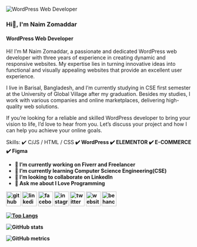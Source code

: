 ![WordPress Web Developer](https://scontent.fdac15-1.fna.fbcdn.net/v/t39.30808-6/449742663_419000951140568_857520482168568386_n.png?stp=dst-png_s960x960&_nc_cat=103&ccb=1-7&_nc_sid=cc71e4&_nc_ohc=aLYfebq_iKwQ7kNvgGqujTS&_nc_ht=scontent.fdac15-1.fna&oh=00_AYC8bkwhzTlaNYbPxSmOy8hIW45zxOOaMH8gR6RrGL9pgA&oe=66B11D6D)
### Hi👋,  I'm Naim Zomaddar
#### WordPress Web Developer

Hi! I’m M Naim Zomaddar, a passionate and dedicated WordPress web developer with three years of experience in creating dynamic and responsive websites. My expertise lies in turning innovative ideas into functional and visually appealing websites that provide an excellent user experience.

I live in Barisal, Bangladesh, and I’m currently studying in CSE first semester at the University of Global Village after my graduation. Besides my studies, I work with various companies and online marketplaces, delivering high-quality web solutions.

If you’re looking for a reliable and skilled WordPress developer to bring your vision to life, I’d love to hear from you. Let’s discuss your project and how I can help you achieve your online goals.

Skills: 
✔️ C/JS / HTML / CSS<b>
✔️ WordPress <b>
✔️ ELEMENTOR <b>
✔️ E-COMMERCE <b>
✔️ Figma<b>

- 🔭 I’m currently working on Fiverr and Freelancer 
- 🌱 I’m currently learning Computer Science Engineering(CSE) 
- 👯 I’m looking to collaborate on LinkedIn 
- 💬 Ask me about I Love Programming 


[<img src='https://cdn.jsdelivr.net/npm/simple-icons@3.0.1/icons/github.svg' alt='github' height='40'>](https://github.com/https://github.com/mnzomaddar461)  [<img src='https://cdn.jsdelivr.net/npm/simple-icons@3.0.1/icons/linkedin.svg' alt='linkedin' height='40'>](https://www.linkedin.com/in/https://www.linkedin.com/in/md-naim-zomaddar-0515852b9//)  [<img src='https://cdn.jsdelivr.net/npm/simple-icons@3.0.1/icons/facebook.svg' alt='facebook' height='40'>](https://www.facebook.com/https://www.facebook.com/profile.php?id=100090919988993)  [<img src='https://cdn.jsdelivr.net/npm/simple-icons@3.0.1/icons/instagram.svg' alt='instagram' height='40'>](https://www.instagram.com/https://www.instagram.com/zmnaim//)  [<img src='https://cdn.jsdelivr.net/npm/simple-icons@3.0.1/icons/twitter.svg' alt='twitter' height='40'>](https://twitter.com/https://twitter.com/ZmNaim2005)  [<img src='https://cdn.jsdelivr.net/npm/simple-icons@3.0.1/icons/icloud.svg' alt='website' height='40'>](https://mnzomaddar.com/)  [<img src='https://cdn.jsdelivr.net/npm/simple-icons@3.0.1/icons/behance.svg' alt='behance' height='40'>](https://www.behance.net/mrnaimzomaddar)  

[![Top Langs](https://github-readme-stats.vercel.app/api/top-langs/?username=https://github.com/mnzomaddar461)](https://github.com/anuraghazra/github-readme-stats)

![GitHub stats](https://github-readme-stats.vercel.app/api?username=https://github.com/mnzomaddar461&show_icons=true)  

![GitHub metrics](https://metrics.lecoq.io/https://github.com/mnzomaddar461)  

